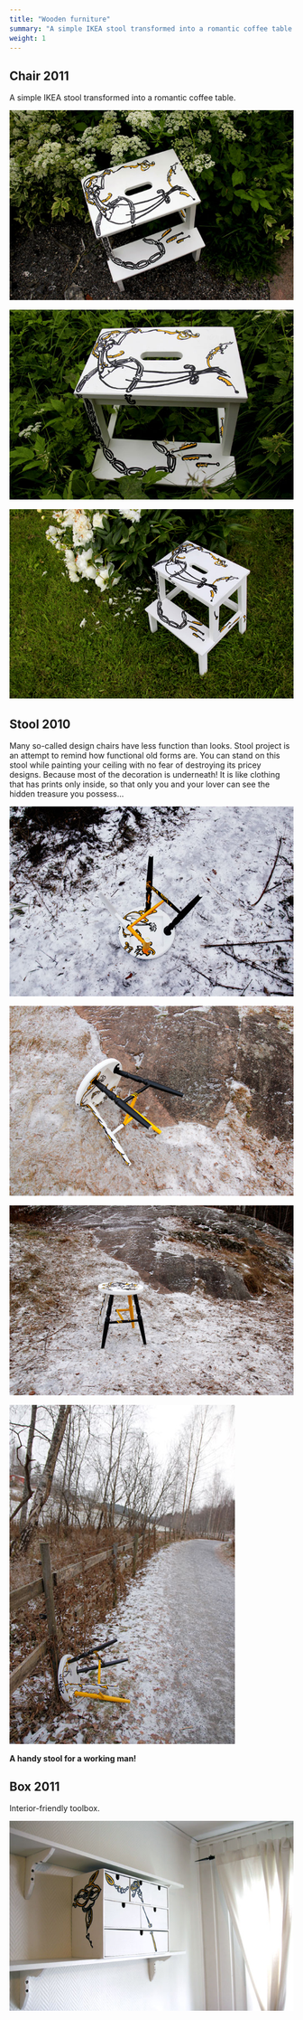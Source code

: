 ```yaml
---
title: "Wooden furniture"
summary: "A simple IKEA stool transformed into a romantic coffee table."
weight: 1
---
```

## Chair 2011

A simple IKEA stool transformed into a romantic coffee table.

![](./stol_ikea.jpg)

![](./stol_ikea2.jpg)

![](./stol_ikea3.jpg)



## Stool 2010

Many so-called design chairs have less function than looks. Stool project is an attempt to remind how functional old forms are. You can stand on this stool while painting your ceiling with no fear of destroying its pricey designs. Because most of the decoration is underneath! It is like clothing that has prints only inside, so that only you and your lover can see the hidden treasure you possess...

![](krakk1.jpg)

![](krakk2.jpg)

![](krakk3.jpg)

![](krakk4.jpg)

**A handy stool for a working man!**

## Box 2011

Interior-friendly toolbox.

![](box.jpg)